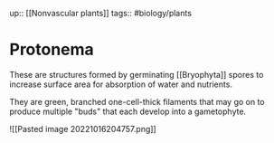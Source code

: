 up:: [[Nonvascular plants]]
tags:: #biology/plants  

# Protonema

These are structures formed by germinating [[Bryophyta]] spores to increase surface area for absorption of water and nutrients. 

They are green, branched one-cell-thick filaments that may go on to produce multiple "buds" that each develop into a gametophyte.

![[Pasted image 20221016204757.png]]